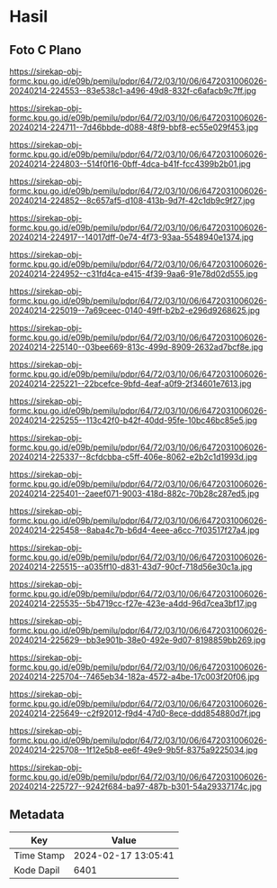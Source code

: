 # Hasil

## Foto C Plano

https://sirekap-obj-formc.kpu.go.id/e09b/pemilu/pdpr/64/72/03/10/06/6472031006026-20240214-224553--83e538c1-a496-49d8-832f-c6afacb9c7ff.jpg

https://sirekap-obj-formc.kpu.go.id/e09b/pemilu/pdpr/64/72/03/10/06/6472031006026-20240214-224711--7d46bbde-d088-48f9-bbf8-ec55e029f453.jpg

https://sirekap-obj-formc.kpu.go.id/e09b/pemilu/pdpr/64/72/03/10/06/6472031006026-20240214-224803--514f0f16-0bff-4dca-b41f-fcc4399b2b01.jpg

https://sirekap-obj-formc.kpu.go.id/e09b/pemilu/pdpr/64/72/03/10/06/6472031006026-20240214-224852--8c657af5-d108-413b-9d7f-42c1db9c9f27.jpg

https://sirekap-obj-formc.kpu.go.id/e09b/pemilu/pdpr/64/72/03/10/06/6472031006026-20240214-224917--14017dff-0e74-4f73-93aa-5548940e1374.jpg

https://sirekap-obj-formc.kpu.go.id/e09b/pemilu/pdpr/64/72/03/10/06/6472031006026-20240214-224952--c31fd4ca-e415-4f39-9aa6-91e78d02d555.jpg

https://sirekap-obj-formc.kpu.go.id/e09b/pemilu/pdpr/64/72/03/10/06/6472031006026-20240214-225019--7a69ceec-0140-49ff-b2b2-e296d9268625.jpg

https://sirekap-obj-formc.kpu.go.id/e09b/pemilu/pdpr/64/72/03/10/06/6472031006026-20240214-225140--03bee669-813c-499d-8909-2632ad7bcf8e.jpg

https://sirekap-obj-formc.kpu.go.id/e09b/pemilu/pdpr/64/72/03/10/06/6472031006026-20240214-225221--22bcefce-9bfd-4eaf-a0f9-2f34601e7613.jpg

https://sirekap-obj-formc.kpu.go.id/e09b/pemilu/pdpr/64/72/03/10/06/6472031006026-20240214-225255--113c42f0-b42f-40dd-95fe-10bc46bc85e5.jpg

https://sirekap-obj-formc.kpu.go.id/e09b/pemilu/pdpr/64/72/03/10/06/6472031006026-20240214-225337--8cfdcbba-c5ff-406e-8062-e2b2c1d1993d.jpg

https://sirekap-obj-formc.kpu.go.id/e09b/pemilu/pdpr/64/72/03/10/06/6472031006026-20240214-225401--2aeef071-9003-418d-882c-70b28c287ed5.jpg

https://sirekap-obj-formc.kpu.go.id/e09b/pemilu/pdpr/64/72/03/10/06/6472031006026-20240214-225458--8aba4c7b-b6d4-4eee-a6cc-7f03517f27a4.jpg

https://sirekap-obj-formc.kpu.go.id/e09b/pemilu/pdpr/64/72/03/10/06/6472031006026-20240214-225515--a035ff10-d831-43d7-90cf-718d56e30c1a.jpg

https://sirekap-obj-formc.kpu.go.id/e09b/pemilu/pdpr/64/72/03/10/06/6472031006026-20240214-225535--5b4719cc-f27e-423e-a4dd-96d7cea3bf17.jpg

https://sirekap-obj-formc.kpu.go.id/e09b/pemilu/pdpr/64/72/03/10/06/6472031006026-20240214-225629--bb3e901b-38e0-492e-9d07-8198859bb269.jpg

https://sirekap-obj-formc.kpu.go.id/e09b/pemilu/pdpr/64/72/03/10/06/6472031006026-20240214-225704--7465eb34-182a-4572-a4be-17c003f20f06.jpg

https://sirekap-obj-formc.kpu.go.id/e09b/pemilu/pdpr/64/72/03/10/06/6472031006026-20240214-225649--c2f92012-f9d4-47d0-8ece-ddd854880d7f.jpg

https://sirekap-obj-formc.kpu.go.id/e09b/pemilu/pdpr/64/72/03/10/06/6472031006026-20240214-225708--1f12e5b8-ee6f-49e9-9b5f-8375a9225034.jpg

https://sirekap-obj-formc.kpu.go.id/e09b/pemilu/pdpr/64/72/03/10/06/6472031006026-20240214-225727--9242f684-ba97-487b-b301-54a29337174c.jpg


## Metadata

| Key        | Value               |
| ---------- | ------------------- |
| Time Stamp | 2024-02-17 13:05:41 |
| Kode Dapil | 6401                |



